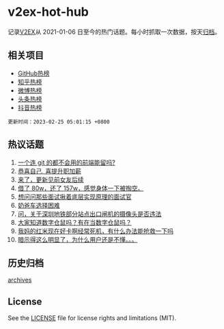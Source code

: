 # v2ex-hot-hub

 记录[V2EX](https://www.v2ex.com/)从 2021-01-06 日至今的热门话题。每小时抓取一次数据，按天[归档](archives)。
 
 ## 相关项目

- [GitHub热榜](https://github.com/it985/github-hot-hub)
- [知乎热榜](https://github.com/it985/zhihu-hot-hub)
- [微博热榜](https://github.com/it985/weibo-hot-hub)
- [头条热榜](https://github.com/it985/toutiao-hot-hub)
- [抖音热榜](https://github.com/it985/douyin-hot-hub)


 `更新时间：2023-02-25 05:01:15 +0800`

## 热议话题

1. [一个连 git 的都不会用的前端能留吗?](https://www.v2ex.com/t/918735)
1. [恭喜自己, 喜提升职加薪](https://www.v2ex.com/t/918911)
1. [来了，更新见前女友后续](https://www.v2ex.com/t/918861)
1. [借了 80w，还了 157w，感觉身体一下被掏空。](https://www.v2ex.com/t/918767)
1. [想问问那些面试揪着底层实现原理的面试官](https://www.v2ex.com/t/918788)
1. [奶爸车选择困难](https://www.v2ex.com/t/918728)
1. [问，关于深圳地铁部分站点出口闸机的摄像头是否违法](https://www.v2ex.com/t/918831)
1. [大家知道数字仓鼠吗？有在当数字仓鼠吗？](https://www.v2ex.com/t/918846)
1. [我妈的红米现在好卡啊经常死机，有什么办法能抢救一下吗](https://www.v2ex.com/t/918760)
1. [暗示得这么明显了，为什么用户还是不懂。。。](https://www.v2ex.com/t/918819)

## 历史归档

[archives](archives)

## License

See the [LICENSE](LICENSE) file for license rights and limitations (MIT).
